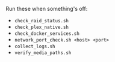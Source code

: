 
Run these when something's off:

- `check_raid_status.sh`
- `check_plex_native.sh`
- `check_docker_services.sh`
- `network_port_check.sh <host> <port>`
- `collect_logs.sh`
- `verify_media_paths.sh`
